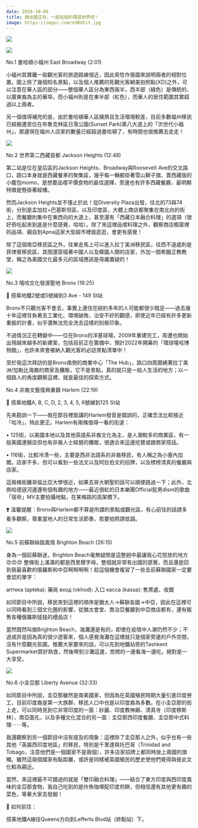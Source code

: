 ```yaml
---
date: 2020-10-09
title: 偽出國正夯，一起在紐約環遊世界吧！
image: https://imgur.com/e9Bdtit.jpg
---
```


![](https://imgur.com/e9Bdtit.jpg)

![](https://imgur.com/FPsGFVP.jpg)

No.1 曼哈頓小福州 East Broadway (2:01)

小福州其實離一般觀光客的旅遊路線很近，因此索性作張圖來說明兩者的相對位置。圖上除了幾個知名景點，以及個人推薦的死觀光客網美拍照點(XD)之外，可以注意在華人區的部分——整個華人區分為東西兩半，西半部（綠色）是傳統的、以廣東裔為主的華埠，而小福州則是在東半部（紅色），而華人的居住範圍其實超過以上兩者。

另一個值得補充的是，由於曼哈頓華人區擁擠且生活環境較差，目前多數福州移民已經搬遷至位在布魯克林區日落公園(Sunset Park)第八大道上的「次世代小福州」，那邊現在福州人店家的數量已經超過曼哈頓了，有時間也很推薦去走走！

![](https://imgur.com/JqDRxwR.jpg)

No.2 世界第二西藏首都 Jackson Heights (12:48)

第二站是位在皇后區的Jackson Heights、Broadway與Roosevelt Ave的交叉路口，路口本身就是西藏餐車的聚集區，幾乎每一輛都掛著雪山獅子旗、賣西藏版的小籠包momo，是想要品嚐平價食物的最佳選擇，旁邊也有許多西藏餐廳，最明顯特徵是懸掛著經幡。

然而Jackson Heights並不僅止於此！從Diversity Plaza出發，往北的73與74街，分別是孟加拉+巴基斯坦區，以及印度區，大體上商店都聚集在南北向的街上，而餐廳則集中在東西向的大道上，甚至還有「西藏日本融合料理」的選項（很好奇吃起來到底是什麼感覺，哈哈）。除了來這裡品嚐料理之外，觀察商店櫥窗裡的品項、親自到Apna這家大型超市裡面逛逛，會更有感覺！

除了這個南亞移民區之外，往東走馬上可以進入拉丁美洲移民區，往西不遠處則是菲律賓移民區，其間還穿插著中國人以及韓國人開的店家，外加一間希臘正教教堂，稱之為美國文化最多元的區域應該是毋庸置疑的！

![](https://imgur.com/qiXM8pJ.jpg)

No.3 嘻哈文化發源聖地 Bronx (19:25)

🚆 搭乘地鐵2號或5號線到3 Ave - 149 St站

Bronx不只觀光客不會去，事實上連住在紐約多年的人可能都很少踏足——過去幾十年這裡背負著去工業化、環境破敗、治安不好的觀感，即使近年已經有許多更新重振的計畫，似乎還無法完全洗去這樣的刻板印象。

不過情況正在轉變中——位在Bronx的洋基球場，2009年重建完工，周遭也開始出現越來越多的新建案，包括目前正在籌備中、預計2022年開幕的「環球嘻哈博物館」，也許未來會被納入觀光客的必訪景點清單中！

至於我這次拜訪的是Bronx南側的商業中心「The Hub」，路口四周圍繞著拉丁美洲/加勒比海裔的商家及攤販，它不是景點，真的就只是一般人生活的地方；以一個路人的角度觀察這裡，就是最佳的探索方式。

No.4 非裔文藝復興重鎮 Harlem (22:19)

🚆 搭乘地鐵A, B, C, D, 2, 3, 4, 5, 6號線到125 St站

先來勘誤一下——我在節目裡面講的Harlem發音是錯誤的，正確念法比較接近「哈冷」，特此更正。Harlem有兩條值得一看的街道：

• 125街，以美國本地以及其他英語系非裔文化為主，是人潮較多的商業區，有一般美國連鎖店但也有非裔人士經營的攤販，很適合來這邊挖寶或跟商家搭話。

• 116街，比較冷清一些，主要是西非法語系的非裔移民，有人稱之為小塞內加爾。店家不多，但可以看到一些法文以及阿拉伯文的招牌，以及標榜清真的餐廳與店家。

這兩條街離哥倫比亞大學很近，如果去哥大朝聖的話可以順便路過一下；此外，北側哈德遜河邊還有個有趣的地方——最近很紅的日本樂團Official髭男dism的歌曲「宿命」MV主要拍攝地點，在某條路的高架橋下。

❣️ 溫馨提醒：Bronx與Harlem都不算是所謂的景點或觀光區，有心前往的話請多看多觀察，尊重當地人的日常生活節奏，若要拍照請低調。

![](https://imgur.com/18dXyuH.jpg)

No.5 前蘇聯絲路風情 Brighton Beach (26:15)

身為一個前蘇聯迷，Brighton Beach毫無疑問是這整趟中最讓我心花怒放的地方 😍😍😍 整條街上滿滿的都是西里爾字母，整個就非常有出國的感覺，而且還是回到我最喜歡的俄羅斯和中亞啊啊啊啊！趁這個機會複習了一些去前蘇聯國家一定要會認的單字：

аптека (apteka): 藥局
вход (vkhod): 入口
касса (kassa): 售票處、收銀

如同節目中所說，移民來到這裡的順序是猶太人->蘇聯各國->中亞，因此在這裡可以同時看到三個文化圈的影響，從猶太會堂、喬治亞餐廳到中亞商店都有，還有販售各種俄羅斯娃娃的禮品店！

當然既然叫做Brighton Beach，海灘還是有的，即使在疫情中人潮仍然不少；不過或許是因為真的很少遊客來，個人感覺海灘在這裡就只是個家旁邊的戶外空間，沒有什麼觀光氛圍。推薦大家要來的話，可以先到地鐵站旁的Tashkent Supermarket買好熟食，然後帶到沙灘這邊，悠閒的一邊看海一邊吃，絕對是一大享受。

![](https://imgur.com/k4oEHM2.jpg)

No.6 小圭亞那 Liberty Avenue (32:33)

如同節目中所說，圭亞那雖然是南美國家，但因為在英國殖民時期大量引進印度勞工，目前印度裔是第一大族群，移民人口中也是以印度裔為多數。在小圭亞那的街上走，可以同時見到它非常印度的一面：紗麗、印度教神廟、清真寺（印度穆斯林）、南亞面孔，以及多種文化混合的另一面：圭亞那西印度餐廳、圭亞那中式料理⋯⋯等。

我還觀察到另一個節目中沒有提及的現象：這裡除了圭亞那人之外，似乎也有一些其他「英屬西印度地區」的移民，特別是千里達與托巴哥（Trinidad and Tobago，注意他們是一個國家不是兩個），許多店家招牌上都同時放上兩國的旗幟。雖然這兩個國家有點距離，或許是同樣被英國殖民的歷史使他們覺得與彼此文化較為親近。

當然，來這裡最不可錯過的就是「雙印融合料理」——結合了東方印度與西印度風味的圭亞那食物，我自己吃到的是炸魚咖哩配印度煎餅，但相信還有其他更有趣的菜色，等著大家去發掘！

🚆 如何前往：

搭乘地鐵A線往Queens方向到Lefferts Blvd站（終點站）下。